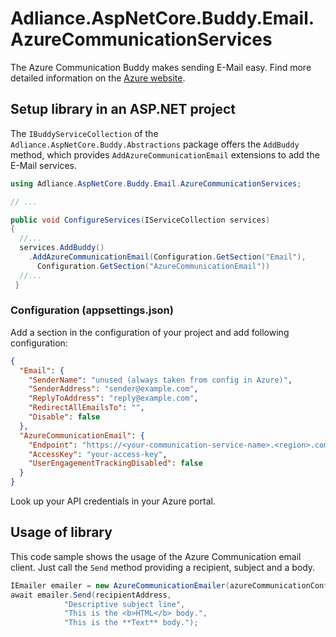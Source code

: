 ﻿# Adliance.AspNetCore.Buddy.Email.AzureCommunicationServices

The Azure Communication Buddy makes sending E-Mail easy. Find more detailed information on the [Azure website](https://learn.microsoft.com/en-us/azure/communication-services/concepts/email/prepare-email-communication-resource).

## Setup library in an ASP.NET project

The `IBuddyServiceCollection` of the `Adliance.AspNetCore.Buddy.Abstractions` package offers the `AddBuddy` method, which provides `AddAzureCommunicationEmail` extensions to add the E-Mail services.

```c#
using Adliance.AspNetCore.Buddy.Email.AzureCommunicationServices;

// ...

public void ConfigureServices(IServiceCollection services)
{
  //...
  services.AddBuddy()
    .AddAzureCommunicationEmail(Configuration.GetSection("Email"),
      Configuration.GetSection("AzureCommunicationEmail"))    
  //...
 }
```

### Configuration (appsettings.json)

Add a section in the configuration of your project and add following configuration:

```json
{
  "Email": {
    "SenderName": "unused (always taken from config in Azure)",
    "SenderAddress": "sender@example.com",
    "ReplyToAddress": "reply@example.com",
    "RedirectAllEmailsTo": "",
    "Disable": false
  },
  "AzureCommunicationEmail": {
    "Endpoint": "https://<your-communication-service-name>.<region>.communication.azure.com/",
    "AccessKey": "your-access-key",
    "UserEngagementTrackingDisabled": false
  }
}
```

Look up your API credentials in your Azure portal.

## Usage of library

This code sample shows the usage of the Azure Communication email client. Just call the `Send` method providing a recipient, subject and a body.
```c#
IEmailer emailer = new AzureCommunicationEmailer(azureCommunicationConfig, emailConfig);
await emailer.Send(recipientAddress,
            "Descriptive subject line",
            "This is the <b>HTML</b> body.",
            "This is the **Text** body.");
```
